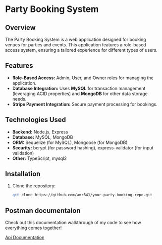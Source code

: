 # Party Booking System

## Overview
The Party Booking System is a web application designed for booking venues for parties and events. This application features a role-based access system, ensuring a tailored experience for different types of users.

## Features
- **Role-Based Access:** Admin, User, and Owner roles for managing the application.
- **Database Integration:** Uses **MySQL** for transaction management (leveraging ACID properties) and **MongoDB** for other data storage needs.
- **Stripe Payment Integration:** Secure payment processing for bookings.

## Technologies Used
- **Backend:** Node.js, Express
- **Database:** MySQL, MongoDB
- **ORM:** Sequelize (for MySQL), Mongoose (for MongoDB)
- **Security:** bcrypt (for password hashing), express-validator (for input validation)
- **Other:** TypeScript, mysql2

## Installation
1. Clone the repository:
   ```bash
   git clone https://github.com/amr641/your-party-booking-repo.git


## Postman documentaion 
Check out this documentation walkthrough of my code to see how everything comes together!

[Api Documentation](https://documenter.getpostman.com/view/36174729/2sAY4uBNZF)
